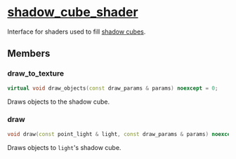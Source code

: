 # [shadow_cube_shader](shadow_cube_shader.hpp)

Interface for shaders used to fill [shadow cubes](../../shadow_maps/shadow_cube.md).

## Members

### draw_to_texture

```cpp
virtual void draw_objects(const draw_params & params) noexcept = 0;
```

Draws objects to the shadow cube.

### draw

```cpp
void draw(const point_light & light, const draw_params & params) noexcept;
```

Draws objects to `light`'s shadow cube.